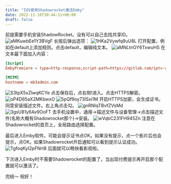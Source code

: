```yaml
---
title: "IOS使用Shadowrocket激活Emby"
date: 2022-11-16T10:44:11+08:00
draft: false
---
```


前提需要手机安装ShadowRocket。没有可以自己去找共享ID。
![aMKuwbEe1Y3BVgF](https://s2.loli.net/2022/11/16/aMKuwbEe1Y3BVgF.png)
长按后弹出选项：
![1HKa2Vywfq9uU8L](https://s2.loli.net/2022/11/16/1HKa2Vywfq9uU8L.png)
打开配置，例如在default上添加规则。点击default，编辑纯文本。
![aMNLtnGY6TxwuHS](https://s2.loli.net/2022/11/16/aMNLtnGY6TxwuHS.png)
在文本最下面加入内容：
```conf
[Script]
EmbyPremiere = type=http-response,script-path=https://gitlab.com/iptv-org/embypublic/-/raw/master/Script/EmbyPremiere.js,pattern=^https?:\/\/mb3admin.com\/admin\/service\/registration\/validateDevice,max-size=131072,requires-body=true,timeout=10,enable=true

[MITM]
hostname = mb3admin.com
```
![S3tpX5xZlwqKCYe](https://s2.loli.net/2022/11/16/S3tpX5xZlwqKCYe.png)
点击保存后，点右侧!进入。点击HTTPS解密。
![oP4D65aX2MKbwxO](https://s2.loli.net/2022/11/16/oP4D65aX2MKbwxO.png)
![5pQf9oy73ISxi1M](https://s2.loli.net/2022/11/16/5pQf9oy73ISxi1M.png)
开启HTTPS加密，会生成证书。同意安装描述文件。右上角点击勾。
![gnRNIqTBvfZVsMd](https://s2.loli.net/2022/11/16/gnRNIqTBvfZVsMd.png)
![3gsU81y6Av9OoFT](https://s2.loli.net/2022/11/16/3gsU81y6Av9OoFT.png)
去手机设置中，通用->描述文件与设备管理->点击描述文件(名称大概有Shadowrocket那个)->安装。
![wVqbC231FH945Zn](https://s2.loli.net/2022/11/16/wVqbC231FH945Zn.png)
注意在Shadowrocket的首页上，全局路由选择配置。

最后进入Emby软件。可能会提示证书点OK。如果没有提示，点一个影片后也会提示，点OK。如果Shadowrocket开启通知可以看到提示认证成功。
![TgfoqKyI2pFNrt8](https://s2.loli.net/2022/11/16/TgfoqKyI2pFNrt8.png)
后面就可以畅快看影视啦。

下次进入Emby时不需要Shadowrocket的配置了。当出现付费提示再开启那个配置就可以激活了。

完结～
祝好！

